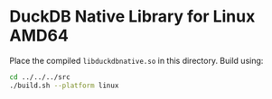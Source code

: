 # DuckDB Native Library for Linux AMD64

Place the compiled `libduckdbnative.so` in this directory.
Build using:

```bash
cd ../../../src
./build.sh --platform linux
```